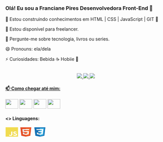 ### Olá! Eu sou a Franciane Pires Desenvolvedora Front-End 👋

🌱 Estou construindo conhecimentos em HTML | CSS | JavaScript | GIT 🚧

🤝 Estou disponível para freelancer.

💬 Pergunte-me sobre tecnologia, livros ou series.

😄 Pronouns: ela/dela

⚡ Curiosidades: 
    Bebida ☕
    Hobiie 📘 

  ##  
  <div align="center">
  <a href="https://github.com/Franppires">
  <img height="150em" src="https://github-readme-stats.vercel.app/api?username=Franppires&show_icons=true&theme=dracula&include_all_commits=true&count_private=true"/>
  <img height="150em" src="https://github-readme-stats.vercel.app/api/top-langs/?username=Franppires&layout=compact&langs_count=7&theme=dracula"/>
  <img height="150em" src="https://user-images.githubusercontent.com/104803568/205672995-9548e3f0-3399-4012-8f61-14dbec7d23d1.gif"/>
</div>  
  <div>
  <h4>📫 Como chegar até mim:</h4>
   <a align="center" margin="2px" href="https://contate.me/franppires" target="_blank"><img src="https://upload.wikimedia.org/wikipedia/commons/6/6b/WhatsApp.svg" height="30" width="40px" target="_blank"></a>
  <a align="center" margin="2px" href = "mailto:contatofranpires@gmail.com?subject=contato"><img src="https://cdn.worldvectorlogo.com/logos/gmail-icon-1.svg" height="30" width="40px" target="_blank"></a>
  <a align="center" margin="2px" href="https://www.linkedin.com/in/franciane-pires/" target="_blank"><img src="https://cdn.worldvectorlogo.com/logos/linkedin-icon-2.svg" height="30" width="40px" target="_blank"></a> 
  <a align="center" margin="2px" href="https://www.instagram.com/franciane_ppires/" target="_blank"><img src="https://cdn.worldvectorlogo.com/logos/instagram-5.svg" height="30" width="40px" target="_blank"></a>
  <h4><> Linguagens:</h4>
  <img align="center" alt="Fran-Js" height="30" width="40" src="https://raw.githubusercontent.com/devicons/devicon/master/icons/javascript/javascript-plain.svg">
  <img align="center" alt="Fran-HTML" height="30" width="40" src="https://raw.githubusercontent.com/devicons/devicon/master/icons/html5/html5-original.svg">
  <img align="center" alt="Fran-CSS" height="30" width="40" src="https://raw.githubusercontent.com/devicons/devicon/master/icons/css3/css3-original.svg">
</div>
  

<!--
**Franppires/Franppires** is a ✨ _special_ ✨ repository because its `README.md` (this file) appears on your GitHub profile.

Here are some ideas to get you started:

- 🔭 I’m currently working on ...
- 🌱 I’m currently learning ...
- 👯 I’m looking to collaborate on ...
- 🤔 I’m looking for help with ...
- 💬 Ask me about ...
- 📫 How to reach me: ...
- 😄 Pronouns: ...
- ⚡ Fun fact: ...


 


